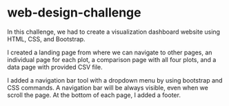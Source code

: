 # web-design-challenge

In this challenge, we had to create a visualization dashboard website using HTML, CSS, and Bootstrap. 

I created a landing page from where we can navigate to other pages, an individual page for each plot, a comparison page with all four plots, and a data page with provided CSV file. 

I added a navigation bar tool with a dropdown menu by using bootstrap and CSS commands. 
A navigation bar will be always visible, even when we scroll the page. 
At the bottom of each page, I added a footer. 
